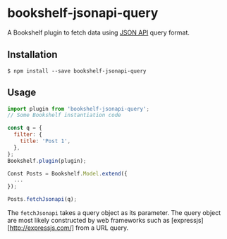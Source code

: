 # bookshelf-jsonapi-query

A Bookshelf plugin to fetch data using [JSON API](http://jsonapi.org/format/)
query format.

## Installation

```
$ npm install --save bookshelf-jsonapi-query
```

## Usage

```javascript
import plugin from 'bookshelf-jsonapi-query';
// Some Bookshelf instantiation code

const q = {
  filter: {
    title: 'Post 1',
  },
};
Bookshelf.plugin(plugin);

Const Posts = Bookshelf.Model.extend({
  ...
});

Posts.fetchJsonapi(q);
```

The `fetchJsonapi` takes a query object as its parameter.
The query object are most likely constructed by web frameworks
such as [expressjs][http://expressjs.com/] from a URL query.
